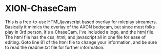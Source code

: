 # XION-ChaseCam
This is a free-to-use HTML/javascript based overlay for roleplay streamers.  Basically it mimics the overlay of the AXON bodycam, but since most folks play in 3rd person, it's a ChaseCam.  I've included a logo, and the html file.  The html file has the css, html, and javascript all in one file for ease of editing.  Goto line 81 of the html file to change your information, and be sure to read the readme.txt file for further information.
